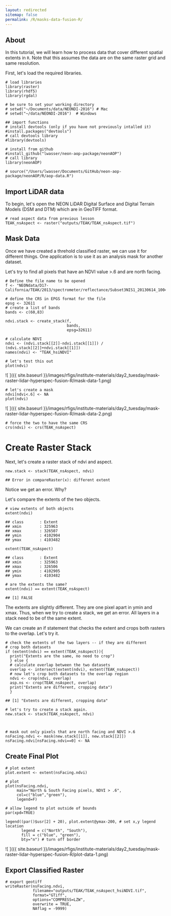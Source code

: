 ```yaml
---
layout: redirected
sitemap: false
permalink: /R/masks-data-fusion-R/
---
```


## About

In this tutorial, we will learn how to process data that cover different spatial
extents in `R`. Note that this assumes the data are on the same raster grid and
same resolution. 

First, let's load the required libraries.


    # load libraries
    library(raster)
    library(rhdf5)
    library(rgdal)
    
    # be sure to set your working directory
    # setwd("~/Documents/data/NEONDI-2016") # Mac
    # setwd("~/data/NEONDI-2016")  # Windows
    
    ## import functions
    # install devtools (only if you have not previously intalled it)
    #install.packages("devtools")
    # call devtools library
    #library(devtools)
    
    # install from github
    #install_github("lwasser/neon-aop-package/neonAOP")
    # call library
    library(neonAOP)
    
    # source("/Users/lwasser/Documents/GitHub/neon-aop-package/neonAOP/R/aop-data.R")

## Import LiDAR data

To begin, let's open the NEON LiDAR Digital Surface and Digital Terrain Models
(DSM and DTM) which are in GeoTIFF format.


    # read aspect data from previous lesson
    TEAK_nsAspect <- raster("outputs/TEAK/TEAK_nsAspect.tif")

## Mask Data

Once we have created a threhold classified raster, we can use it for different things.
One application is to use it as an analysis mask for another dataset. 

Let's try to find all pixels that have an NDVI value >.6 and are north facing. 


    # Define the file name to be opened
    f <- "NEONdata/D17-California/TEAK/2013/spectrometer/reflectance/Subset3NIS1_20130614_100459_atmcor.h5"
    
    # define the CRS in EPGS format for the file
    epsg <- 32611
    # create a list of bands
    bands <- c(60,83)
    
    ndvi.stack <- create_stack(f, 
                               bands, 
                               epsg=32611)
    
    # calculate NDVI
    ndvi <- (ndvi.stack[[2]]-ndvi.stack[[1]]) / (ndvi.stack[[2]]+ndvi.stack[[1]])
    names(ndvi) <- "TEAK_hsiNDVI"
    
    # let's test this out
    plot(ndvi)

![ ]({{ site.baseurl }}/images/rfigs/institute-materials/day2_tuesday/mask-raster-lidar-hyperspec-fusion-R/mask-data-1.png)

    # let's create a mask
    ndvi[ndvi<.6] <- NA
    plot(ndvi)

![ ]({{ site.baseurl }}/images/rfigs/institute-materials/day2_tuesday/mask-raster-lidar-hyperspec-fusion-R/mask-data-2.png)

    # force the two to have the same CRS
    crs(ndvi) <- crs(TEAK_nsAspect)

# Create Raster Stack

Next, let's create a raster stack of ndvi and aspect.

    new.stack <- stack(TEAK_nsAspect, ndvi)

    ## Error in compareRaster(x): different extent

Notice we get an error. Why?

Let's compare the extents of the two objects. 


    # view extents of both objects
    extent(ndvi)

    ## class       : Extent 
    ## xmin        : 325963 
    ## xmax        : 326507 
    ## ymin        : 4102904 
    ## ymax        : 4103482

    extent(TEAK_nsAspect)

    ## class       : Extent 
    ## xmin        : 325963 
    ## xmax        : 326506 
    ## ymin        : 4102905 
    ## ymax        : 4103482

    # are the extents the same?
    extent(ndvi) == extent(TEAK_nsAspect)

    ## [1] FALSE

The extents are slightly different. They are one pixel apart in ymin and xmax.
Thus, when we try to create a stack, we get an error. All layers in a stack
need to be of the same extent.

We can create an if statement that checks the extent and crops both rasters to 
the overlap. Let's try it. 



    # check the extents of the two layers -- if they are different
    # crop both datasets
    if (extent(ndvi) == extent(TEAK_nsAspect)){
      print("Extents are the same, no need to crop")
      } else {
      # calculate overlap between the two datasets
      overlap <- intersect(extent(ndvi), extent(TEAK_nsAspect))
      # now let's crop both datasets to the overlap region
      ndvi <- crop(ndvi, overlap)
      asp.ns <- crop(TEAK_nsAspect, overlap)
      print("Extents are different, cropping data")
      }

    ## [1] "Extents are different, cropping data"

    # let's try to create a stack again.
    new.stack <- stack(TEAK_nsAspect, ndvi)



    # mask out only pixels that are north facing and NDVI >.6
    nsFacing.ndvi <- mask(new.stack[[1]], new.stack[[2]])
    nsFacing.ndvi[nsFacing.ndvi==0] <- NA

## Create Final Plot


    # plot extent
    plot.extent <- extent(nsFacing.ndvi)
    
    # plot 
    plot(nsFacing.ndvi,
         main="North & South Facing pixels, NDVI > .6",
         col=c("blue","green"),
         legend=F)
    
    # allow legend to plot outside of bounds
    par(xpd=TRUE)
    
    legend((par()$usr[2] + 20), plot.extent@ymax-200, # set x,y legend location
           legend = c("North", "South"),
           fill = c("blue", "green"), 
           bty="n") # turn off border

![ ]({{ site.baseurl }}/images/rfigs/institute-materials/day2_tuesday/mask-raster-lidar-hyperspec-fusion-R/plot-data-1.png)

## Export Classified Raster


    # export geotiff 
    writeRaster(nsFacing.ndvi,
                filename="outputs/TEAK/TEAK_nsAspect_hsiNDVI.tif",
                format="GTiff",
                options="COMPRESS=LZW",
                overwrite = TRUE,
                NAflag = -9999)

